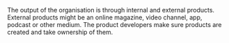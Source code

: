 The output of the organisation is through internal and external products. External products might be an online magazine, video channel, app, podcast or other medium. The product developers make sure products are created and take ownership of them.
